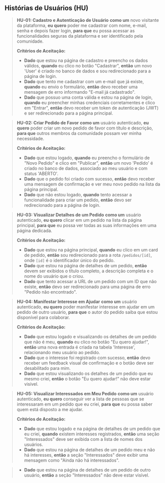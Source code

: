 ## Histórias de Usuários (HU)

> **HU-01: Cadastro e Autenticação de Usuário**
> **como um** novo visitante da plataforma,
> **eu quero** poder me cadastrar com nome, e-mail, senha e depois fazer login,
> **para que** eu possa acessar as funcionalidades seguras da plataforma e ser identificado pela comunidade.
>
> **Critérios de Aceitação:**
> * **Dado** que estou na página de cadastro e preencho os dados válidos, **quando** eu clico no botão "Cadastrar", **então** um novo 'User' é criado no banco de dados e sou redirecionado para a página de login.
> * **Dado** que tento me cadastrar com um e-mail que já existe, **quando** eu envio o formulário, **então** devo receber uma mensagem de erro informando "E-mail já cadastrado".
> * **Dado** que possuo uma conta válida e estou na página de login, **quando** eu preencher minhas credenciais corretamentes e clico em "Entrar", **então** devo receber um token de autenticação (JWT) e ser redirecionado para a página principal.

> **HU-02: Criar Pedido de Favor**
> **como um** usuário autenticado,
> **eu quero** poder criar um novo pedido de favor com título e descrição,
> **para que** outros membros da comunidade possam ver minha necessidade.
>
> **Critérios de Aceitação:**
> * **Dado** que estou logado, **quando** eu preencho o formulário de "Novo Pedido" e clico em "Publicar", **então** um novo 'Pedido' é criado no banco de dados, associado ao meu usuário e com status 'ABERTO'.
> * **Dado** que o pedido foi criado com sucesso, **então** devo receber uma mensagem de confirmação e ver meu novo pedido na lista da página principal.
> * **Dado** que não estou logado, **quando** tento acessar a funcionalidade para criar um pedido, **então** devo ser redirecionado para a página de login.

> **HU-03: Visualizar Detalhes de um Pedido**
> **como um** usuário autenticado,
> **eu quero** clicar em um pedido na lista da página principal,
> **para que** eu possa ver todas as suas informações em uma página dedicada.
>
> **Critérios de Aceitação:**
> * **Dado** que estou na página principal, **quando** eu clico em um card de pedido, **então** sou redirecionado para a rota `/pedidos/[id]`, onde `[id]` é o identificador único do pedido.
> * **Dado** que estou na página de detalhes de um pedido, **então** devem ser exibidos o título completo, a descrição completa e o nome do usuário que o criou.
> * **Dado** que tento acessar a URL de um pedido com um ID que não existe, **então** devo ser redirecionado para uma página de erro "Pedido não encontrado".

> **HU-04: Manifestar Interesse em Ajudar**
> **como um** usuário autenticado,
> **eu quero** poder manifestar interesse em ajudar em um pedido de outro usuário,
> **para que** o autor do pedido saiba que estou disponível para colaborar.
>
> **Critérios de Aceitação:**
> * **Dado** que estou logado e visualizando os detalhes de um pedido que não é meu, **quando** eu clico no botão "Eu quero ajudar!", **então** uma nova entrada é criada na tabela 'Interesse', relacionando meu usuário ao pedido.
> * **Dado** que o interesse foi registrado com sucesso, **então** devo receber um feedback visual de confirmação e o botão deve ser desabilitado para mim.
> * **Dado** que estou visualizando os detalhes de um pedido que eu mesmo criei, **então** o botão "Eu quero ajudar!" não deve estar visível.

> **HU-05: Visualizar Interessados em Meu Pedido**
> **como um** usuário autenticado,
> **eu quero** conseguir ver a lista de pessoas que se interessaram em um pedido que eu criei,
> **para que** eu possa saber quem está disposto a me ajudar.
>
> **Critérios de Aceitação:**
> * **Dado** que estou logado e na página de detalhes de um pedido que eu criei, **quando** existem interesses registrados, **então** uma seção "Interessados" deve ser exibida com a lista de nomes dos usuários.
> * **Dado** que estou na página de detalhes de um pedido meu e não há interesses, **então** a seção "Interessados" deve exibir uma mensagem como "Ainda não há interessados".

> * **Dado** que estou na página de detalhes de um pedido de outro usuário, **então** a seção "Interessados" não deve estar visível.
